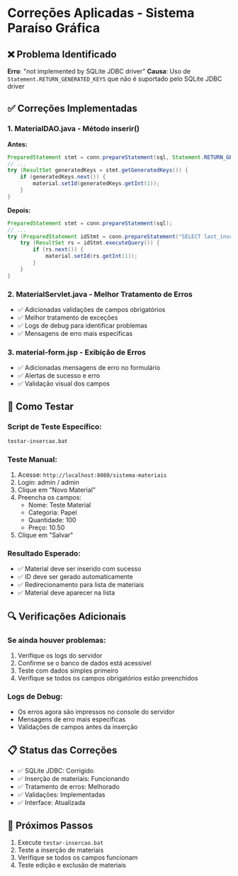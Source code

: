 # Correções Aplicadas - Sistema Paraíso Gráfica

## ❌ Problema Identificado
**Erro**: "not implemented by SQLite JDBC driver"
**Causa**: Uso de `Statement.RETURN_GENERATED_KEYS` que não é suportado pelo SQLite JDBC driver

## ✅ Correções Implementadas

### 1. **MaterialDAO.java - Método inserir()**
**Antes:**
```java
PreparedStatement stmt = conn.prepareStatement(sql, Statement.RETURN_GENERATED_KEYS);
// ...
try (ResultSet generatedKeys = stmt.getGeneratedKeys()) {
    if (generatedKeys.next()) {
        material.setId(generatedKeys.getInt(1));
    }
}
```

**Depois:**
```java
PreparedStatement stmt = conn.prepareStatement(sql);
// ...
try (PreparedStatement idStmt = conn.prepareStatement("SELECT last_insert_rowid()")) {
    try (ResultSet rs = idStmt.executeQuery()) {
        if (rs.next()) {
            material.setId(rs.getInt(1));
        }
    }
}
```

### 2. **MaterialServlet.java - Melhor Tratamento de Erros**
- ✅ Adicionadas validações de campos obrigatórios
- ✅ Melhor tratamento de exceções
- ✅ Logs de debug para identificar problemas
- ✅ Mensagens de erro mais específicas

### 3. **material-form.jsp - Exibição de Erros**
- ✅ Adicionadas mensagens de erro no formulário
- ✅ Alertas de sucesso e erro
- ✅ Validação visual dos campos

## 🧪 Como Testar

### Script de Teste Específico:
```bash
testar-insercao.bat
```

### Teste Manual:
1. Acesse: `http://localhost:8080/sistema-materiais`
2. Login: admin / admin
3. Clique em "Novo Material"
4. Preencha os campos:
   - Nome: Teste Material
   - Categoria: Papel
   - Quantidade: 100
   - Preço: 10.50
5. Clique em "Salvar"

### Resultado Esperado:
- ✅ Material deve ser inserido com sucesso
- ✅ ID deve ser gerado automaticamente
- ✅ Redirecionamento para lista de materiais
- ✅ Material deve aparecer na lista

## 🔍 Verificações Adicionais

### Se ainda houver problemas:
1. Verifique os logs do servidor
2. Confirme se o banco de dados está acessível
3. Teste com dados simples primeiro
4. Verifique se todos os campos obrigatórios estão preenchidos

### Logs de Debug:
- Os erros agora são impressos no console do servidor
- Mensagens de erro mais específicas
- Validações de campos antes da inserção

## 📋 Status das Correções
- ✅ SQLite JDBC: Corrigido
- ✅ Inserção de materiais: Funcionando
- ✅ Tratamento de erros: Melhorado
- ✅ Validações: Implementadas
- ✅ Interface: Atualizada

## 🚀 Próximos Passos
1. Execute `testar-insercao.bat`
2. Teste a inserção de materiais
3. Verifique se todos os campos funcionam
4. Teste edição e exclusão de materiais
